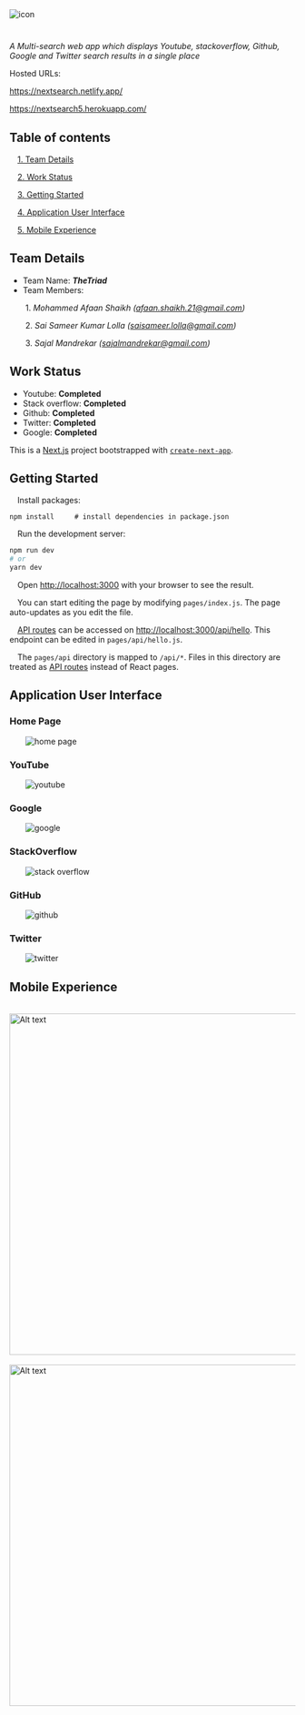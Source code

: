 <img src="./resources/Readme_header.png" alt="icon" />

# 
_A Multi-search web app which displays Youtube, stackoverflow, Github, Google and Twitter search results in a single place_

Hosted URLs:

https://nextsearch.netlify.app/ 

https://nextsearch5.herokuapp.com/
## Table of contents

&emsp;[1. Team Details](#team-details)

&emsp;[2. Work Status](#work-status)

&emsp;[3. Getting Started](#getting-started)

&emsp;[4. Application User Interface](#application-user-interface)

&emsp;[5. Mobile Experience](#mobile-experience)

## Team Details

-   Team Name: **_TheTriad_**
-   Team Members:

&emsp;&emsp;1. _Mohammed Afaan Shaikh (afaan.shaikh.21@gmail.com)_

&emsp;&emsp;2. _Sai Sameer Kumar Lolla (saisameer.lolla@gmail.com)_

&emsp;&emsp;3. _Sajal Mandrekar (sajalmandrekar@gmail.com)_

## Work Status

-   Youtube: **Completed**
-   Stack overflow: **Completed**
-   Github: **Completed**
-   Twitter: **Completed**
-   Google: **Completed**

This is a [Next.js](https://nextjs.org/) project bootstrapped with [`create-next-app`](https://github.com/vercel/next.js/tree/canary/packages/create-next-app).

## Getting Started

&emsp;Install packages:

```
npm install     # install dependencies in package.json
```

&emsp;Run the development server:

```bash
npm run dev
# or
yarn dev
```

&emsp;Open [http://localhost:3000](http://localhost:3000) with your browser to see the result.

&emsp;You can start editing the page by modifying `pages/index.js`. The page auto-updates as you edit the file.

&emsp;[API routes](https://nextjs.org/docs/api-routes/introduction) can be accessed on [http://localhost:3000/api/hello](http://localhost:3000/api/hello). This endpoint can be edited in `pages/api/hello.js`.

&emsp;The `pages/api` directory is mapped to `/api/*`. Files in this directory are treated as [API routes](https://nextjs.org/docs/api-routes/introduction) instead of React pages.


## Application User Interface

### **Home Page**
&emsp;&emsp;![home page](./resources/home_page_UI_1.png)

###   **YouTube**

&emsp;&emsp;![youtube](./resources/youtube_search_UI.png)

###   **Google**

&emsp;&emsp;![google](./resources/Google_UI.png)

###   **StackOverflow**

&emsp;&emsp;![stack overflow](./resources/stack_overflow_UI.png)

###   **GitHub**

&emsp;&emsp;![github](./resources/github_search_UI.png)

###   **Twitter**

&emsp;&emsp;![twitter](./resources/twitter_UI.png)

## Mobile Experience

&emsp;&emsp;<img src="./resources/mobile_home1.png" alt="Alt text" title="Optional title" height=600px>
&emsp;&emsp;&emsp;&emsp;<img src="./resources/mobile_search1.png" alt="Alt text" title="Optional title" height=600px>

